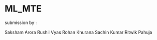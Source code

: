 # ML_MTE



submission by : 

Saksham Arora
Rushil Vyas
Rohan Khurana 
Sachin Kumar 
Ritwik Pahuja 
